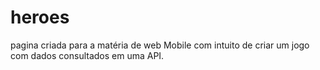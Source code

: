 # heroes

pagina criada para a matéria de web Mobile com intuito de criar um jogo com dados consultados em uma API. 
